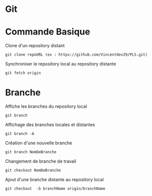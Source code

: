 # Git

# Commande Basique
Clone d'un repository distant
```
git clone repoURL (ex : https://github.com/Vincentdev29/PLS.git)
```

Synchroniser le repository local au repository distante
```
git fetch origin
```

# Branche
Affiche les branches du repository local
```
git branch
```

Affichage des branches locales et distantes
```
git branch -A
```

Création d'une nouvelle branche
```
git branch NomDeBranche
```

Changement de branche de travail
```
git checkout NomDeBranche
```

Ajout d'une branche distante au repository local
```
git checkout  -b branchName origin/branchName
```
